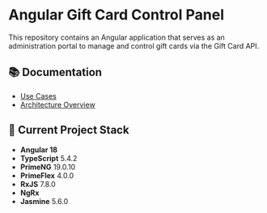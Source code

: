 # Angular Gift Card Control Panel

This repository contains an Angular application that serves as an administration portal to manage and control gift cards via the Gift Card API.

## 📚 Documentation

- [Use Cases](docs/use-cases.md)
- [Architecture Overview](docs/architecture.md)

## 🔧 Current Project Stack

- **Angular 18**
- **TypeScript** 5.4.2
- **PrimeNG** 19.0.10
- **PrimeFlex** 4.0.0
- **RxJS** 7.8.0
- **NgRx**
- **Jasmine** 5.6.0
